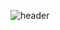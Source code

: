 

<!--
**nahyunryou/nahyunryou** is a ✨ _special_ ✨ repository because its `README.md` (this file) appears on your GitHub profile.

Here are some ideas to get you started:

- 🔭 I’m currently working on ...
- 🌱 I’m currently learning ...
- 👯 I’m looking to collaborate on ...
- 🤔 I’m looking for help with ...
- 💬 Ask me about ...
- 📫 How to reach me: ...
- 😄 Pronouns: ...
- ⚡ Fun fact: ...

-->
![header](https://capsule-render.vercel.app/api?type=waving&height=200&text=Welcome&color=0:FFCCCC,100:2ba8e0&fontColor=FFFFFF)
